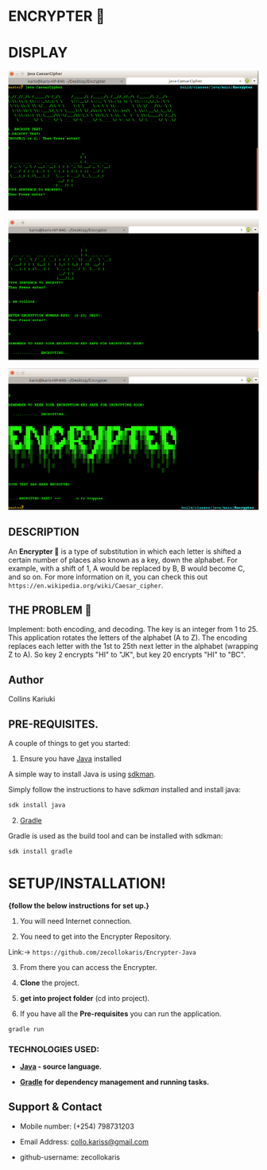 #                                                   ENCRYPTER :lock_with_ink_pen:

# DISPLAY

![](spec.md/en.png)

![](spec.md/en2.png)

![](spec.md/en3.png)

## DESCRIPTION

An **Encrypter :lock_with_ink_pen:** is a type of substitution in which each letter is shifted a certain number of places also known as a key, down the alphabet.  For example, with a shift of 1, A would be replaced by B, B would become C, and so on. For more information on it, you can check this out ```https://en.wikipedia.org/wiki/Caesar_cipher```.

## THE PROBLEM :lock_with_ink_pen:

Implement: both encoding, and decoding. The key is an integer from 1 to 25. This application rotates the letters of the alphabet (A to Z). The encoding replaces each letter with the 1st to 25th next letter in the alphabet (wrapping Z to A). So key 2 encrypts "HI" to "JK", but key 20 encrypts "HI" to "BC".

## Author

Collins Kariuki

## PRE-REQUISITES.

A couple of things to get you started:

1. Ensure you have [Java](https://java.com/en/download/) installed

A simple way to install Java is using [sdkman](https://sdkman.io/).

Simply follow the instructions to have _sdkman_ installed and install java:

```bash
sdk install java
```

2. [Gradle](https://gradle.org/)

Gradle is used as the build tool and can be installed with sdkman:

```bash
sdk install gradle
```


# **SETUP/INSTALLATION!**

**{follow the below instructions for set up.}**

1. You will need Internet connection.

2. You need to get into the Encrypter Repository.

Link:-> ```https://github.com/zecollokaris/Encrypter-Java```

3. From there you can access the Encrypter.

4. **Clone** the project.

5. **get into project folder** (cd into project).

6. If you have all the **Pre-requisites** you can run the application.

```
gradle run
```


### TECHNOLOGIES USED:

- **[Java](https://java.com/en/download/) - source language.**

- **[Gradle](https://gradle.org/) for dependency management and running tasks.**

## Support & Contact

- Mobile number: (+254) 798731203

- Email Address: collo.kariss@gmail.com

- github-username: zecollokaris